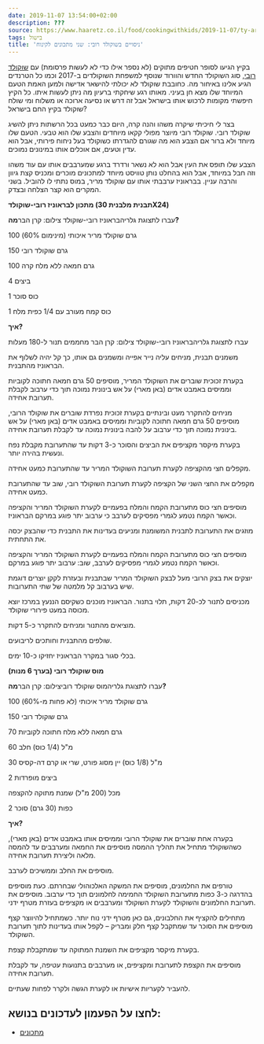```yaml
---
date: 2019-11-07 13:54:00+02:00
description: ???
source: https://www.haaretz.co.il/food/cookingwithkids/2019-11-07/ty-article/0000017f-f8d3-d47e-a37f-f9ffde800000
tags: בישול
title: 'ניסויים בשוקולד רובי: שני מתכונים לקינוח'
---
```


בקיץ הגיעו לסופר חטיפים מתוקים (לא נספר אילו כדי לא לעשות פרסומת) עם [שוקולד רובי](/food/food-news/2017-09-06/ty-article/.premium/0000017f-eef9-d3be-ad7f-fefbb5b80000), סוג השוקולד החדש והוורוד שנוסף למשפחת השוקולדים ב-2017 וכמו כל הטרנדים הגיע אלינו באיחור מה. כחובבת שוקולד לא יכולתי להישאר אדישה ולמען האמת הטעם המיוחד שלו מצא חן בעיני. מאותו רגע שיחקתי ברעיון מה ניתן לעשות איתו. כל הקיץ חיפשתי מקומות לרכוש אותו בישראל אבל זה דרש או נסיעה ארוכה או משלוח ומי שולח שוקולד בקיץ החם בישראל? 

בצר לי חיכיתי שיקרה משהו והנה קרה, היום כבר כמעט בכל הרשתות ניתן להשיג שוקולד רובי. שוקולד רובי מיוצר מפולי קקאו מיוחדים והצבע שלו הוא טבעי. הטעם שלו מיוחד ולא ברור אם הצבע הוא מה שגורם להגדרתו כשוקולד בעל ניחוח פירותי, אבל הוא עדין וטעים, אם אוכלים אותו במינונים נמוכים. 

הצבע שלו תופס את העין אבל הוא לא נשאר ורדרד ברגע שמערבבים אותו עם עוד משהו וזה חבל במיוחד, אבל הוא בהחלט נותן טוויסט מיוחד למתכונים מוכרים ומכניס קצת גיוון והרבה עניין. בבראוניז ערבבתי אותו עם שוקולד מריר, במוס נתתי לו להוביל. בשני המקרים הוא קצר הצלחה ובצדק. 

**מתכון לבראוניז רובי-שוקולד (תבנית מלבנית 30X24)** 

 עברו לתצוגת גלריהבראוניז רובי-שוקולד צילום: קרן הבר**מה?** 

100 גרם שוקולד מריר איכותי (מינימום 60%) 

150 גרם שוקולד רובי 

100 גרם חמאה ללא מלח קרה 

4 ביצים 

1 כוס סוכר 

1 כוס קמח מעורב עם 1/4 כפית מלח 

**איך?** 

 עברו לתצוגת גלריהבראוניז רובי-שוקולד צילום: קרן הבר מחממים תנור ל-180 מעלות 

משמנים תבנית, מניחים עליה נייר אפייה ומשמנים גם אותו, כך קל יהיה לשלוף את הבראוניז מהתבנית. 

בקערת זכוכית שוברים את השוקולד המריר, מוסיפים 50 גרם חמאה חתוכה לקוביות וממיסים באמבט אדים (באן מארי) על אש בינונית נמוכה תוך כדי ערבוב לקבלת תערובת אחידה. 

מניחים להתקרר מעט ובינתיים בקערת זכוכית נפרדת שוברים את שוקולד הרובי, מוסיפים 50 גרם חמאה חתוכה לקוביות וממיסים באמבט אדים (באן מארי) על אש בינונית נמוכה תוך כדי ערבוב על להבה בינונית נמוכה עד לקבלת תערובת אחידה. 

בקערת מיקסר מקציפים את הביצים והסוכר כ-3 דקות עד שהתערובת מקבלת נפח ונעשית בהירה יותר. 

מקפלים חצי מהקציפה לקערת תערובת השוקולד המריר עד שהתערובת כמעט אחידה. 

מקפלים את החצי השני של הקציפה לקערת תערובת השוקולד רובי, שוב עד שהתערובת כמעט אחידה. 

מוסיפים חצי כוס מתערובת הקמח והמלח בפעמיים לקערת השוקולד המריר והקציפה וכאשר הקמח נטמע לגמרי מפסיקים לערבב כי ערבוב יתר פוגע במרקם הבראוניז. 

מוזגים את התערובת לתבנית המשומנת ומניעים בעדינות את התבנית כדי שהבצק יכסה את התחתית. 

מוסיפים חצי כוס מתערובת הקמח והמלח בפעמיים לקערת השוקולד המריר והקציפה וכאשר הקמח נטמע לגמרי מפסיקים לערבב, שוב: ערבוב יתר פוגע במרקם. 

יוצקים את בצק הרובי מעל לבצק השוקולד המריר שבתבנית ובעזרת לקקן יוצרים דוגמת שיש בערבוב קל מלמטה של שתי התערובות. 

מכניסים לתנור לכ-20 דקות, תלוי בתנור. הבראוניז מוכנים כשקיסם הננעץ במרכז יוצא מכוסה במעט פירורי שוקולד. 

מוציאים מהתנור ומניחים להתקרר כ-5 דקות. 

שולפים מהתבנית וחותכים לריבועים. 

בכלי סגור במקרר הבראוניז יחזיקו כ-10 ימים. 

**מוס שוקולד רובי (בערך 6 מנות)** 

 עברו לתצוגת גלריהמוס שוקולד רוביצילום: קרן הבר**מה?** 

100 גרם שוקולד מריר איכותי (לא פחות מ-60%) 

150 גרם שוקולד רובי 

70 גרם חמאה ללא מלח חתוכה לקוביות 

60 מ"ל (1/4 כוס) חלב 

30 מ"ל (1/8 כוס) יין מסוג פורט, שרי או קרם דה-קסיס 

2 ביצים מופרדות 

מכל (200 מ"ל) שמנת מתוקה להקצפה 

2 כפות (30 גרם) סוכר 

**איך?** 

בקערה אחת שוברים את שוקולד הרובי וממיסים אותו באמבט אדים (באן מארי), כשהשוקולד מתחיל את תהליך ההמסה מוסיפים את החמאה ומערבבים עד להמסה מלאה וליצירת תערובת אחידה. 

מוסיפים את החלב וממשיכים לערבב. 

טורפים את החלמונים, מוסיפים את המשקה האלכוהולי שבחרתם. כעת מוסיפים בהדרגה כ-3 כפות מתערובת השוקולד החמימה לחלמונים תוך כדי ערבוב. מוסיפים את תערובת החלמונים והשוקולד לקערת השוקולד ומערבבים או מקציפים בעזרת מטרף ידני. 

מתחילים להקציף את החלבונים, גם כאן מטרף ידני נוח יותר. כשמתחיל להיווצר קצף מוסיפים את הסוכר עד שמתקבל קצף חלק ומבריק – לקפל אותו בעדינות לתוך תערובת השוקולד. 

בקערת מיקסר מקציפים את השמנת המתוקה עד שמתקבלת קצפת. 

מוסיפים את הקצפת לתערובת ומקציפים, או מערבבים בתנועות עטיפה, עד לקבלת תערובת אחידה. 

להעביר לקעריות אישיות או לקערת הגשה ולקרר לפחות שעתיים.

לחצו על הפעמון לעדכונים בנושא:
------------------------------

* [מתכונים](/ty-tag/recipes-0000017f-da28-dea8-a77f-de6a4ba50000)